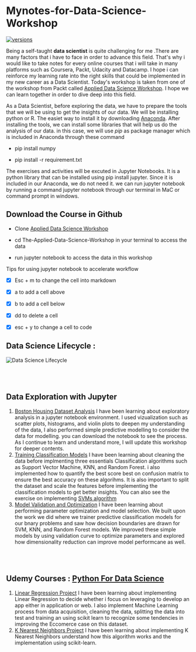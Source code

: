 # Mynotes-for-Data-Science-Workshop
[![versions](https://img.shields.io/pypi/pyversions/pybadges.svg)](https://www.python.org/downloads/)

Being a self-taught **data scientist** is quite challenging for me .There are many factors that i have to face in order to advance this field. That's why i would like to take notes for every online courses that i will take in many platforms such as Coursera, Packt, Udacity and Datacamp. I hope i can reinforce my learning rate into the right skills that could be implemented in my new career as a Data Scientist. Today's workshop is taken from one of the workshop from Packt called [Applied Data Science Workshop](https://courses.packtpub.com/collections?page=3). I hope we can learn together in order to dive deep into this field. 

 As a Data Scientist, before exploring the data, we have to prepare the tools that we will be using to get the insights of our data. We will be installing python or R. The easiet way to install it by downloading [Anaconda](https://www.anaconda.com/). After installing the tools, we can install some libraries that will help us do the analysis of our data. in this case, we will use *pip* as package manager which is included in Anaconda through these command
- pip install numpy
+ pip install -r requirement.txt

The exercises and activities will be excuted in Jupyter Notebooks. It is a python library that can be installed using pip install jupyter. Since it is included in our Anaconda, we do not need it. we can run jupyter notebook by running a command jupyter notebook through our terminal in MaC or command prompt in windows. 

## Download the Course in Github
- Clone [Applied Data Science Workshop](https://github.com/PacktWorkshops/The-Applied-Data-Science-Workshop)
+ cd The-Applied-Data-Science-Workshop in your terminal to access the data
- run jupyter notebook to access the data in this workshop

Tips for using jupyter notebook to accelerate workflow 
* [x] Esc + m to change the cell into markdown
* [x] a to add a cell above
* [x] b to add a cell below
* [x] dd to delete a cell
* [x] esc + y to change a cell to code


## Data Science Lifecycle :
![Data Science Lifecycle](https://github.com/naiborhujosua/Notes-for-Data-Science-Workshop/blob/master/data%20science%20process.jpg)

<br><br>
Data Exploration with Jupyter
---

1. [Boston Housing Dataset Analysis](https://github.com/naiborhujosua/MyNotes-for-Data-Science-Workshop/blob/master/Boston%20Housing%20Dataset.ipynb) I have been  learning about exploratory analysis in a jupyter notebook environment. I used vizualization such as scatter plots, histograms, and violin plots to deepen my understanding of the data, I also performed simple predictive modelling to consider the data for modelling. you can download the notebook to see the process. As I continue to learn and understand more, I will update this workshop for deeper contents.
2. [Training Classification Models](https://github.com/naiborhujosua/MyNotes-for-Data-Science-Workshop/blob/master/Training%20Model%20Classifiers.ipynb) I have been  learning about cleaning the data before implmenting three essentials Classification algorithms such as Support Vector Machine, KNN, and Random Forest. i also implemented how to quantify the best score best on confusion matrix to ensure the best accuracy on these algorihms. It is also important to split the dataset and scale the features before implementing the classification models to get better insights. You can also see the exercise on implementing [SVMs algorithm](https://github.com/naiborhujosua/MyNotes-for-Data-Science-Workshop/blob/master/Implementing%20SVM%20algorithms.ipynb) 
2. [Model Validation and Optimization](https://github.com/naiborhujosua/MyNotes-for-Data-Science-Workshop/blob/master/Model%20Validation%20and%20Optimization.ipynb) I have been  learning about performing parameter optimization and model selection. We built upon the work we did where we trainer predictive classification models for our bnary problems and saw how decision boundaries are drawn for SVM, KNN, and Random Forest models. We improved these simple models by using validation curve to optimize parameters and explored how dimensionality reduction can improve model performcane as well. 



<br><br>
Udemy Courses : [Python For Data Science](https://www.udemy.com/course/python-for-data-science-and-machine-learning-bootcamp/)
---

1. [Linear Regression Project](https://github.com/naiborhujosua/MyNotes-for-Data-Science-Workshop/blob/master/02-Linear%20Regression%20Project.ipynb) I have been  learning about implementing Linear Regression to decide whether i focus on leveraging to develop an app either in application or web. I also implement Machine Learning process from data acquisition, cleaning the data, splitting the data into test and training an using scikit learn to recognize some tendencies in improving the Eccomerce case on this dataset. 
1. [K Nearest Neighbors Project](https://github.com/naiborhujosua/MyNotes-for-Data-Science-Workshop/blob/master/02-K%20Nearest%20Neighbors%20Project.ipynb) I have been learning about implementing K Nearest Neighbors understand how this algorithm works and the implementation using scikit-learn.






